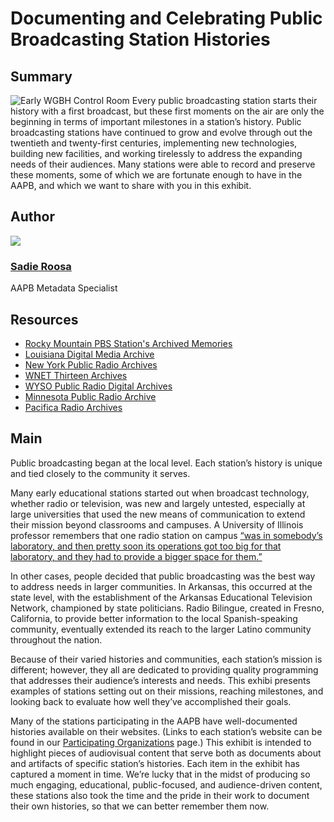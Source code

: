 # Documenting and Celebrating Public Broadcasting Station Histories

## Summary

![Early WGBH Control Room](https://s3.amazonaws.com/americanarchive.org/exhibits/AAPB_Exhibit_StationHistories_image0.jpg "Early WGBH Control Room")
Every public broadcasting station starts their history with a first broadcast, but these first moments on the air are only the beginning in terms of important milestones in a station’s history. Public broadcasting stations have continued to grow and evolve through out the twentieth and twenty-first centuries, implementing new technologies, building new facilities, and working tirelessly to address the expanding needs of their audiences. Many stations were able to record and preserve these moments, some of which we are fortunate enough to have in the AAPB, and which we want to share with you in this exhibit. 

## Author

<img class="img-circle pull-left" src="https://s3.amazonaws.com/americanarchive.org/staff/Staff_Roosa.jpg"/>

### [Sadie Roosa](/about-the-american-archive/staff#sadie-roosa)
AAPB Metadata Specialist

## Resources

- [Rocky Mountain PBS Station's Archived Memories](http://www.rmpbs.org/volunteer/sam/about-stations-archived-memories-sam/)
- [Louisiana Digital Media Archive](http://www.ladigitalmedia.org/)
- [New York Public Radio Archives](http://www.wnyc.org/series/archives-and-preservation/)
- [WNET Thirteen Archives](http://www.thirteen.org/about/archives/)
- [WYSO Public Radio Digital Archives](http://www.greenecountyroom.info/cdm/landingpage/collection/WYSOProgram)
- [Minnesota Public Radio Archive](http://archive.mprnews.org/)
- [Pacifica Radio Archives](http://audio.pacificaradioarchives.org/)

## Main

Public broadcasting began at the local level. Each station’s history is unique and tied closely to the community it serves. 

Many early educational stations started out when broadcast technology, whether radio or television, was new and largely untested, especially at large universities that used the new means of communication to extend their mission beyond classrooms and campuses. A University of Illinois professor remembers that one radio station on campus [“was in somebody’s laboratory, and then pretty soon its operations got too big for that laboratory, and they had to provide a bigger space for them.”](http://americanarchive.org/catalog/cpb-aacip_16-79v15q57)

In other cases, people decided that public broadcasting was the best way to address needs in larger communities. In Arkansas, this occurred at the state level, with the establishment of the Arkansas Educational Television Network, championed by state politicians. Radio Bilingue, created in Fresno, California, to provide better information to the local Spanish-speaking community, eventually extended its reach to the larger Latino community throughout the nation. 

Because of their varied histories and communities, each station’s mission is different; however, they all are dedicated to providing quality programming that addresses their audience’s interests and needs. This exhibi presents examples of stations setting out on their missions, reaching milestones, and looking back to evaluate how well they’ve accomplished their goals. 

Many of the stations participating in the AAPB have well-documented histories available on their websites. (Links to each station’s website can be found in our [Participating Organizations](http://americanarchive.org/participating-orgs) page.) This exhibit is intended to highlight pieces of audiovisual content that serve both as documents about and artifacts of specific station’s histories. Each item in the exhibit has captured a moment in time. We’re lucky that in the midst of producing so much engaging, educational, public-focused, and audience-driven content, these stations also took the time and the pride in their work to document their own histories, so that we can better remember them now. 

